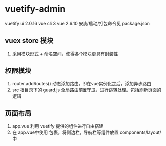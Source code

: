 # vuetify-admin
vuetify ui 2.0.16
vue cli 3
vue 2.6.10
安装/启动/打包命令见 package.json

## vuex store 模块
1. 采用模块形式 + 命名空间，使得各个模块更具有封装性

## 权限模块
1. router.addRoutes() 动态添加路由。即在vue实例化之后，添加异步路由
2. src 根目录下的 guard.js 全局路由前置守卫，进行跳转处理。包括刷新页面的逻辑

## 页面布局
1. app.vue 利用 vuetify 提供的组件进行自由搭建
2. 在 app.vue中使用 <v-app></v-app>包裹，将侧边栏，导航栏等组件放置 components/layout/ 中
